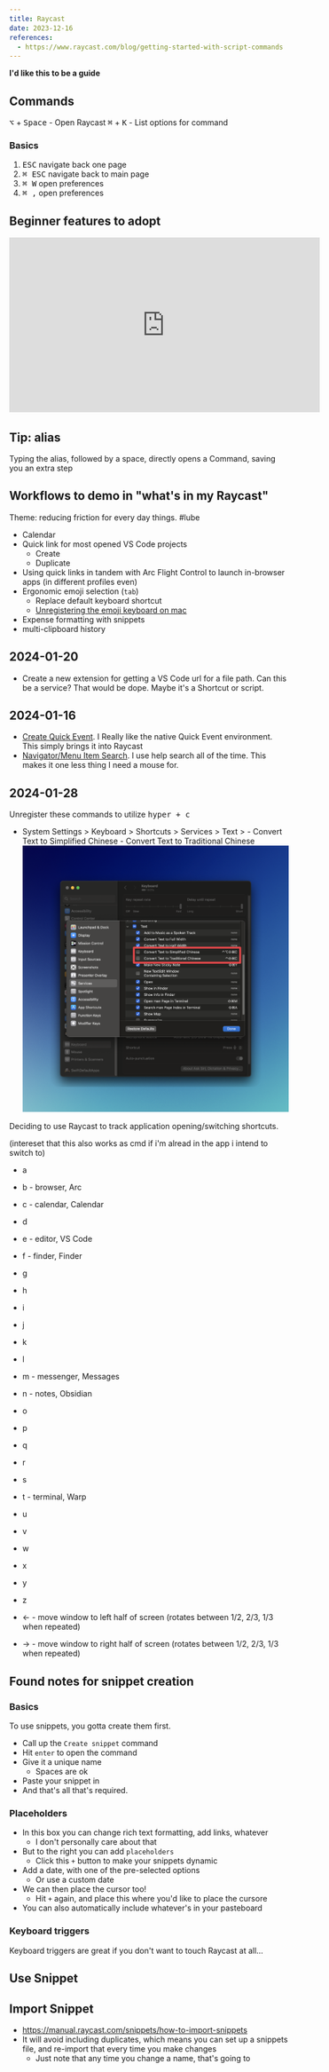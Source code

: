 ```yaml
---
title: Raycast
date: 2023-12-16
references:
  - https://www.raycast.com/blog/getting-started-with-script-commands
---
```


**I'd like this to be a guide**

## Commands

<kbd>⌥</kbd> + <kbd>Space</kbd> - Open Raycast
<kbd>⌘</kbd> + <kbd>K</kbd> - List options for command

### Basics

1. <kbd>ESC</kbd> navigate back one page
1. <kbd>⌘ ESC</kbd> navigate back to main page
1. <kbd>⌘ W</kbd> open preferences
1. <kbd>⌘ ,</kbd> open preferences

## Beginner features to adopt

<div data-responsive-youtube-container>

<iframe width="560" height="315" src="https://www.youtube.com/embed/LyacFwVDr8o?si=bXTRJWsfoeBoNd03" title="YouTube video player" frameborder="0" allow="accelerometer; autoplay; clipboard-write; encrypted-media; gyroscope; picture-in-picture; web-share" allowfullscreen></iframe>
</div>

## Tip: alias

Typing the alias, followed by a space, directly opens a Command, saving you an extra step

## Workflows to demo in "what's in my Raycast"

Theme: reducing friction for every day things. #lube

- Calendar
- Quick link for most opened VS Code projects
  - Create
  - Duplicate
- Using quick links in tandem with Arc Flight Control to launch in-browser apps (in different profiles even)
- Ergonomic emoji selection (`tab`)
  - Replace default keyboard shortcut
  - [Unregistering the emoji keyboard on mac](https://www.reddit.com/r/MacOS/comments/15j3pza/comment/juxx8ib/?utm_source=share&utm_medium=web3x&utm_name=web3xcss&utm_term=1&utm_content=share_button)
- Expense formatting with snippets
- multi-clipboard history

## 2024-01-20

- Create a new extension for getting a VS Code url for a file path. Can this be a service? That would be dope. Maybe it's a Shortcut or script.

## 2024-01-16

- [Create Quick Event](https://www.raycast.com/mblode/quick-event/commands). I Really like the native Quick Event environment. This simply brings it into Raycast
- [Navigator/Menu Item Search](https://www.raycast.com/changelog/1-20-0). I use help search all of the time. This makes it one less thing I need a mouse for.

## 2024-01-28

Unregister these commands to utilize <kbd>hyper + c</kbd>

- System Settings > Keyboard > Shortcuts > Services > Text > - Convert Text to Simplified Chinese - Convert Text to Traditional Chinese
  ![Disable Convert Text to Simplified Chinese options](./raycast/raycast.png)

Deciding to use Raycast to track application opening/switching shortcuts.

(intereset that this also works as cmd if i'm alread in the app i intend to switch to)

- a
- b - browser, Arc
- c - calendar, Calendar
- d
- e - editor, VS Code
- f - finder, Finder
- g
- h
- i
- j
- k
- l
- m - messenger, Messages
- n - notes, Obsidian
- o
- p
- q
- r
- s
- t - terminal, Warp
- u
- v
- w
- x
- y
- z

- ← - move window to left half of screen (rotates between 1/2, 2/3, 1/3 when repeated)
- → - move window to right half of screen (rotates between 1/2, 2/3, 1/3 when repeated)

## Found notes for snippet creation

### Basics

To use snippets, you gotta create them first.

- Call up the `Create snippet` command
- Hit `enter` to open the command
- Give it a unique name
  - Spaces are ok
- Paste your snippet in
- And that's all that's required.

### Placeholders

- In this box you can change rich text formatting, add links, whatever
  - I don't personally care about that
- But to the right you can add `placeholders`
  - Click this `+` button to make your snippets dynamic
- Add a date, with one of the pre-selected options
  - Or use a custom date
- We can then place the cursor too!
  - Hit `+` again, and place this where you'd like to place the cursore
- You can also automatically include whatever's in your pasteboard

### Keyboard triggers

Keyboard triggers are great if you don't want to touch Raycast at all…

## Use Snippet

## Import Snippet

- https://manual.raycast.com/snippets/how-to-import-snippets
- It will avoid including duplicates, which means you can set up a snippets file, and re-import that every time you make changes
  - Just note that any time you change a name, that's going to
